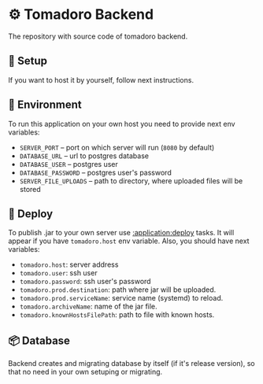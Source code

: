 # ⚙️ Tomadoro Backend

The repository with source code of tomadoro backend.

## 🔭 Setup

If you want to host it by yourself, follow next instructions.

## 🦄 Environment

To run this application on your own host you need to provide next env variables:

- `SERVER_PORT` – port on which server will run (`8080` by default)
- `DATABASE_URL` – url to postgres database
- `DATABASE_USER` – postgres user
- `DATABASE_PASSWORD` – postgres user's password
- `SERVER_FILE_UPLOADS` – path to directory, where uploaded files will be stored

## 🔑 Deploy

To publish .jar to your own server use [:application:deploy](application/build.gradle.kts#L42) tasks.
It will appear if you have `tomadoro.host` env variable. Also, you should have next variables:

- `tomadoro.host`: server address
- `tomadoro.user`: ssh user
- `tomadoro.password`: ssh user's password
- `tomadoro.prod.destination`: path where jar will be uploaded.
- `tomadoro.prod.serviceName`: service name (systemd) to reload.
- `tomadoro.archiveName`: name of the jar file.
- `tomadoro.knownHostsFilePath`: path to file with known hosts.

## 📦 Database

Backend creates and migrating database by itself (if it's release version), 
so that no need in your own setuping or migrating.
